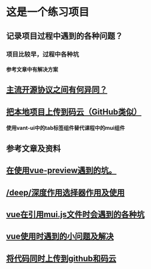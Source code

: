 # 这是一个练习项目

## 记录项目过程中遇到的各种问题？

### 项目比较早，过程中各种坑

#### 参考文章中有解决方案

## [主流开源协议之间有何异同？](https://www.zhihu.com/question/19568896)

## [把本地项目上传到码云（GitHub类似）](https://zhuanlan.zhihu.com/p/32442735)

#### 使用vant-ui中的tab标签组件替代课程中的mui组件
## 参考文章及资料
## [在使用vue-preview遇到的坑。](https://blog.csdn.net/weixin_42628334/article/details/93140010)
## [/deep/深度作用选择器作用及使用](https://blog.csdn.net/weixin_45842655/article/details/103547362)
## [vue在引用mui.js文件时会遇到的各种坑](https://blog.csdn.net/qq_43633937/article/details/90676485)
## [vue使用时遇到的小问题及解决](https://forevehg.github.io/2017/07/20/vue%E4%BD%BF%E7%94%A8%E6%97%B6%E7%9A%84%E5%B0%8F%E9%97%AE%E9%A2%98%E8%A7%A3%E5%86%B3/)
## [将代码同时上传到github和码云](https://segmentfault.com/a/1190000018916128)